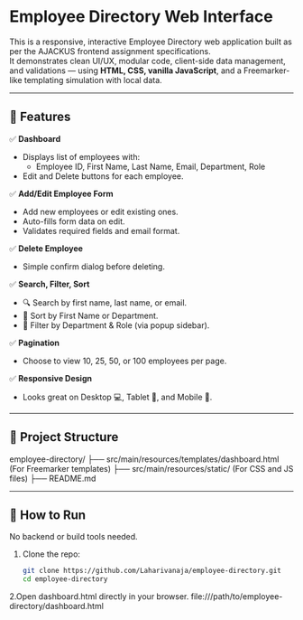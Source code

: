 # Employee Directory Web Interface

This is a responsive, interactive Employee Directory web application built as per the AJACKUS frontend assignment specifications.  
It demonstrates clean UI/UX, modular code, client-side data management, and validations — using **HTML, CSS, vanilla JavaScript**, and a Freemarker-like templating simulation with local data.

---

## 🚀 Features

✅ **Dashboard**
- Displays list of employees with:
  - Employee ID, First Name, Last Name, Email, Department, Role
- Edit and Delete buttons for each employee.

✅ **Add/Edit Employee Form**
- Add new employees or edit existing ones.
- Auto-fills form data on edit.
- Validates required fields and email format.

✅ **Delete Employee**
- Simple confirm dialog before deleting.

✅ **Search, Filter, Sort**
- 🔍 Search by first name, last name, or email.
- 🔄 Sort by First Name or Department.
- 📂 Filter by Department & Role (via popup sidebar).

✅ **Pagination**
- Choose to view 10, 25, 50, or 100 employees per page.

✅ **Responsive Design**
- Looks great on Desktop 💻, Tablet 📱, and Mobile 📲.

---

## 📂 Project Structure
employee-directory/
├── src/main/resources/templates/dashboard.html  (For Freemarker templates)
├── src/main/resources/static/    (For CSS and JS files)
├── README.md


---

## 🚀 How to Run

No backend or build tools needed.

1. Clone the repo:
   ```bash
   git clone https://github.com/Laharivanaja/employee-directory.git
   cd employee-directory
2.Open dashboard.html directly in your browser.
file:///path/to/employee-directory/dashboard.html
